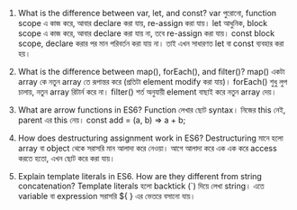 1) What is the difference between var, let, and const?
var  পুরোনো, function scope এ কাজ করে, আবার declare করা যায়, re-assign করা যায়।
let  আধুনিক, block scope এ কাজ করে, আবার declare করা যায় না, তবে re-assign করা যায়।
const  block scope, declare করার পর মান পরিবর্তন করা যায় না।
 তাই এখন সাধারণত let বা const ব্যবহার করা হয়।

2) What is the difference between map(), forEach(), and filter()?
map()  একটা array কে নতুন array তে রূপান্তর করে (প্রতিটা element modify করা যায়)।
forEach()  শুধু লুপ চালায়, নতুন array রিটার্ন করে না।
filter()  শর্ত অনুযায়ী element বাছাই করে নতুন array দেয়।

3) What are arrow functions in ES6?
Function লেখার ছোট syntax।
নিজের this নেই, parent এর this নেয়।
const add = (a, b) => a + b;

4) How does destructuring assignment work in ES6?
Destructuring মানে হলো array বা object থেকে সরাসরি মান আলাদা করে নেওয়া।
আগে আলাদা করে এক এক করে access করতে হতো, এখন ছোট করে করা যায়।


5) Explain template literals in ES6. How are they different from string concatenation?
Template literals হলো backtick (`) দিয়ে লেখা string।
এতে variable বা expression সরাসরি ${ } এর ভেতরে বসানো যায়।